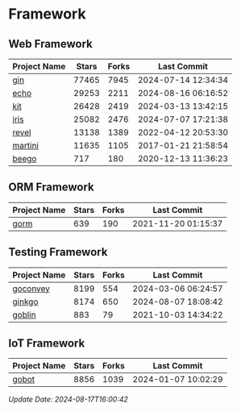 # Framework

## Web Framework
| Project Name | Stars | Forks | Last Commit |
| ------------ | ----- | ----- | ----------- |
| [gin](https://github.com/gin-gonic/gin) | 77465 | 7945 | 2024-07-14 12:34:34 |
| [echo](https://github.com/labstack/echo) | 29253 | 2211 | 2024-08-16 06:16:52 |
| [kit](https://github.com/go-kit/kit) | 26428 | 2419 | 2024-03-13 13:42:15 |
| [iris](https://github.com/kataras/iris) | 25082 | 2476 | 2024-07-07 17:21:38 |
| [revel](https://github.com/revel/revel) | 13138 | 1389 | 2022-04-12 20:53:30 |
| [martini](https://github.com/go-martini/martini) | 11635 | 1105 | 2017-01-21 21:58:54 |
| [beego](https://github.com/astaxie/beego) | 717 | 180 | 2020-12-13 11:36:23 |

## ORM Framework
| Project Name | Stars | Forks | Last Commit |
| ------------ | ----- | ----- | ----------- |
| [gorm](https://github.com/jinzhu/gorm) | 639 | 190 | 2021-11-20 01:15:37 |

## Testing Framework
| Project Name | Stars | Forks | Last Commit |
| ------------ | ----- | ----- | ----------- |
| [goconvey](https://github.com/smartystreets/goconvey) | 8199 | 554 | 2024-03-06 06:24:57 |
| [ginkgo](https://github.com/onsi/ginkgo) | 8174 | 650 | 2024-08-07 18:08:42 |
| [goblin](https://github.com/franela/goblin) | 883 | 79 | 2021-10-03 14:34:22 |

## IoT Framework
| Project Name | Stars | Forks | Last Commit |
| ------------ | ----- | ----- | ----------- |
| [gobot](https://github.com/hybridgroup/gobot) | 8856 | 1039 | 2024-01-07 10:02:29 |

*Update Date: 2024-08-17T16:00:42*